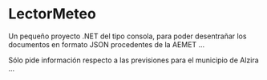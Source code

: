 # LectorMeteo

Un pequeño proyecto .NET del tipo consola, para poder desentrañar los documentos en formato JSON
procedentes de la AEMET ...

Sólo pide información respecto a las previsiones para el municipio de Alzira ...
